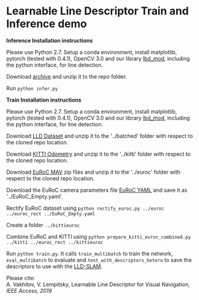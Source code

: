 # Learnable Line Descriptor Train and Inference demo

**Inference Installation instructions**

Please use Python 2.7. Setup a conda environment, install matplotlib, pytorch (tested with 0.4.1), OpenCV 3.0 and 
 our library [lbd_mod](https://github.com/alexandervakhitov/lbdmod.git), including the python interface, for line detection.

Download [archive](https://yadi.sk/d/lExOAYLNfF6i5w) and unzip it to the repo folder.

Run `python infer.py`

**Train Installation instructions**

Please use Python 2.7. Setup a conda environment, install matplotlib, pytorch (tested with 0.4.1), OpenCV 3.0 and 
 our library [lbd_mod](https://github.com/alexandervakhitov/lbdmod.git), including the python interface, for line detection.

Download [LLD Dataset](https://yadi.sk/d/D5QEuced7y5I1w) and unzip it to the '../batched' folder with respect to the cloned repo location.

Download [KITTI Odometry](http://www.cvlibs.net/datasets/kitti/eval_odometry.php) and unzip it to the '../kitti' folder with respect to the cloned repo location.

Download [EuRoC MAV](https://projects.asl.ethz.ch/datasets/doku.php?id=kmavvisualinertialdatasets) zip files and unzip it to the '../euroc' folder with respect to the cloned repo location.

Download the EuRoC camera parameters file [EuRoC YAML](https://github.com/alexandervakhitov/lld-slam/blob/master/Examples/Stereo/EuRoC_Empty.yaml) and save it as '../EuRoC_Empty.yaml'.

Rectify EuRoC dataset using `python rectify_euroc.py ../euroc ../euroc_rect ../EuRoC_Empty.yaml` 

Create a folder `../kittieuroc`

Combine EuRoC and KITTI using `python prepare_kitti_euroc_combined.py ../kitti ../euroc_rect ../kittieuroc`

Run `python train.py`. It calls `train_multibatch` to train the network, `eval_multibatch` to evaluate and `test_with_descriptors_hetero` 
to save the descriptors to use with the [LLD-SLAM](https://github.com/alexandervakhitov/lld-slam.git). 


Please cite:  
A. Vakhitov, V. Lempitsky, Learnable Line Descriptor for Visual Navigation, *IEEE Access, 2019*
